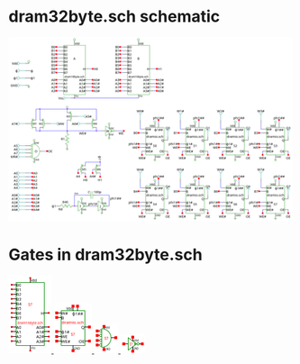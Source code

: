 # dram32byte.sch schematic
![dram32byte.sch](dram32byte.png)
# Gates in dram32byte.sch
[ ![dram16byte](dram16byte-sym.png) ](dram16byte.html)
[ ![dramio](dramio-sym.png) ](dramio.html)
[ ![nor4](nor4-sym.png) ](nor4.html)
[ ![cnot](cnot-sym.png) ](cnot.html)
